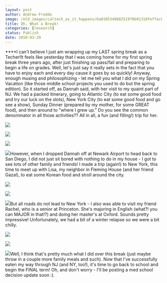 ```yaml
---
layout: post
author: Andrew Freddo
image: /old_images/caltech_as_it_happens/6a0105349b8251970b01310feffac8970c.jpg
title: Oh, What a Break!
categories: [research]
status: Publish
date: 2010-03-29
---
```



****I can't believe I just am wrapping up my LAST spring break as a Techer!It feels like yesterday that I was coming home for my first spring break three years ago, after just finishing up pass/fail and preparing to begin a life on grades. Well, let's just say it really sets in the fact that you have to enjoy each and every day cause it goes by so quickly!
Anyway, enough musing and philosophizing - let me tell you what I did on my Spring Vacation (like those middle school projects you used to do but the spring edition). So it started off, as Dannah said, with her visit to my quaint part of NJ. We had a packed itinerary, going to Atlantic City (to eat some good food and try our luck on the slots), New York City (to eat some good food and go see a show), Sunday Dinner (prepared by my mother, for some GREAT food), and then around to "where I grew up." Do you see the common denominator in all those activities?? All in all, a fun (and filling!) trip for her.


![](/old_images/caltech_as_it_happens/6a0105349b8251970b01310feffc95970c.jpg)

![](/old_images/caltech_as_it_happens/6a0105349b8251970b0133ec49b5ef970b.jpg)

![](/old_images/caltech_as_it_happens/6a0105349b8251970b0133ec49b698970b.jpg)

![](/old_images/caltech_as_it_happens/6a0105349b8251970b01310ff0023d970c.jpg)However, when I dropped Dannah off at Newark Airport to head back to San Diego, I did not just sit bored with nothing to do in my house - I got to see lots of other family and friends! I made a trip (again!) to New York, this time to meet up with Lisa, my neighbor in Fleming House (and her friend Gazal), to eat some Korean food and stroll around the city.


![](/old_images/caltech_as_it_happens/6a0105349b8251970b0133ec49bbdc970b.jpg)

![](/old_images/caltech_as_it_happens/6a0105349b8251970b0133ec49bcc2970b.jpg)

![](/old_images/caltech_as_it_happens/6a0105349b8251970b0133ec49be57970b.jpg)But all roads do not lead to New York - I also was able to visit my friend Rachel, who is a senior at Princeton. She's majoring in English (what?! you can MAJOR in that!?) and doing her master's at Oxford. Sounds pretty impressive! Unfortunately, we had a bit of a winter relapse so we were a bit chilly.


![](/old_images/caltech_as_it_happens/6a0105349b8251970b0133ec49c041970b.jpg)

![](/old_images/caltech_as_it_happens/6a0105349b8251970b01310ff00ad9970c.jpg)

![](/old_images/caltech_as_it_happens/6a0105349b8251970b01310ff00bb6970c.jpg)Well, I think that's pretty much what I did over this break (just maybe throw in a couple more family meals and such). Now that I've successfully eaten my way through NJ (and NY, too!), it's time to go back to school and begin the FINAL term!
Oh, and don't worry - I'll be posting a med school decision update soon :).

